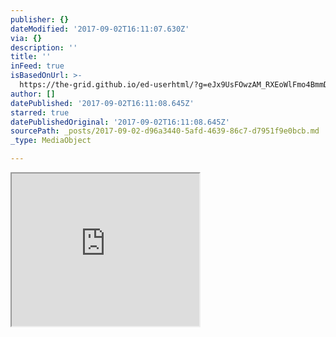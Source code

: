 ```yaml
---
publisher: {}
dateModified: '2017-09-02T16:11:07.630Z'
via: {}
description: ''
title: ''
inFeed: true
isBasedOnUrl: >-
  https://the-grid.github.io/ed-userhtml/?g=eJx9UsFOwzAM_RXEoWlFmo4BmmDLECAOHDghzihNvDUii6vEBU2If8cdEwiBuESO37Pz_JyF8y8H3mnh27Z-9W4NVCdEqo-Pz88m09n0dCaWi4ZZy0W2yfe0LFdDtOQxliRBeumqtxeTDlCT4urbABuIdL29c6WvZOSsTWAI9kAJ1RxVpm0A1YFfd6SnZ5OvFEugTp9MvjPO5z6YLSuMwUeo24D2Wcyj-qlayKgy0BVR8u1AUIqcrJCl6Ij6fCG0ZiVcakblqk9IaDFc7uGmERe7cIyqI1f96rYTJqRgaeI3-jkJwzzLH_AqmQ20mBwk5vzFYG8x8HxrxiMyAZXpe4jupvPBlbF6r0qHdhgtlMLvGjL1n63Jw9bECCkrT0OEPPZjOy1umk9AdbQJl71JxJc7pwszHi1p9sgEXBdf0VMbjH0u2PDv_oXVQy6Chlg_PhSv48qKblxlkQkT6N1r90P29rCaL5r93_kAHcHRzg
author: []
datePublished: '2017-09-02T16:11:08.645Z'
starred: true
datePublishedOriginal: '2017-09-02T16:11:08.645Z'
sourcePath: _posts/2017-09-02-d96a3440-5afd-4639-86c7-d7951f9e0bcb.md
_type: MediaObject

---
```

<iframe src="https://the-grid.github.io/ed-userhtml/?g=eJx9UsFOwzAM_RXEoWlFmo4BmmDLECAOHDghzihNvDUii6vEBU2If8cdEwiBuESO37Pz_JyF8y8H3mnh27Z-9W4NVCdEqo-Pz88m09n0dCaWi4ZZy0W2yfe0LFdDtOQxliRBeumqtxeTDlCT4urbABuIdL29c6WvZOSsTWAI9kAJ1RxVpm0A1YFfd6SnZ5OvFEugTp9MvjPO5z6YLSuMwUeo24D2Wcyj-qlayKgy0BVR8u1AUIqcrJCl6Ij6fCG0ZiVcakblqk9IaDFc7uGmERe7cIyqI1f96rYTJqRgaeI3-jkJwzzLH_AqmQ20mBwk5vzFYG8x8HxrxiMyAZXpe4jupvPBlbF6r0qHdhgtlMLvGjL1n63Jw9bECCkrT0OEPPZjOy1umk9AdbQJl71JxJc7pwszHi1p9sgEXBdf0VMbjH0u2PDv_oXVQy6Chlg_PhSv48qKblxlkQkT6N1r90P29rCaL5r93_kAHcHRzg" height="244" style=""></iframe>